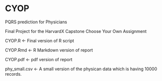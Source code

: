 # CYOP
PQRS prediction for Physicians

Final Project for the HarvardX Capstone Choose Your Own Assignment

CYOP.R <- Final version of R script

CYOP.Rmd <- R Markdown version of report

CYOP.pdf <- pdf version of report

phy_small.csv <- A small version of the physican data which is having 10000 records.

